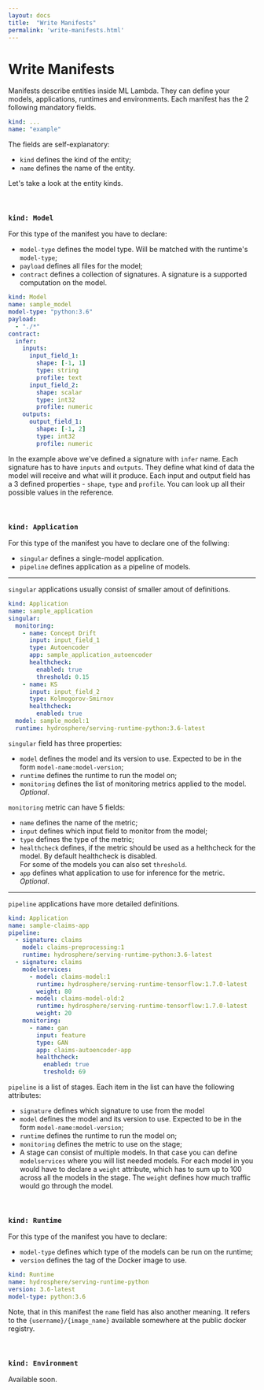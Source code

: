 ```yaml
---
layout: docs
title:  "Write Manifests"
permalink: 'write-manifests.html'
---
```


# Write Manifests

Manifests describe entities inside ML Lambda. They can define your models, applications, runtimes and environments. Each manifest has the 2 following mandatory fields. 

```yaml
kind: ...
name: "example"
```

The fields are self-explanatory: 

- `kind` defines the kind of the entity;
- `name` defines the name of the entity.

Let's take a look at the entity kinds. 

<br> 

### `kind: Model`

For this type of the manifest you have to declare:

- `model-type` defines the model type. Will be matched with the runtime's `model-type`;
- `payload` defines all files for the model;
- `contract` defines a collection of signatures. A signature is a supported computation on the model.

```yaml
kind: Model
name: sample_model
model-type: "python:3.6"
payload: 
  - "./*"
contract:
  infer:
    inputs:
      input_field_1:
        shape: [-1, 1]
        type: string
        profile: text
      input_field_2:
        shape: scalar
        type: int32
        profile: numeric
    outputs: 
      output_field_1:
        shape: [-1, 2]
        type: int32 
        profile: numeric
```

In the example above we've defined a signature with `infer` name. Each signature has to have `inputs` and `outputs`. They define what kind of data the model will receive and what will it produce. Each input and output field has a 3 defined properties - `shape`, `type` and `profile`. You can look up all their possible values in the reference. 

<br>

### `kind: Application`

For this type of the manifest you have to declare one of the follwing:

- `singular` defines a single-model application. 
- `pipeline` defines application as a pipeline of models.  

<hr>

`singular` applications usually consist of smaller amout of definitions. 

```yaml
kind: Application
name: sample_application
singular:
  monitoring:
    - name: Concept Drift
      input: input_field_1
      type: Autoencoder
      app: sample_application_autoencoder
      healthcheck:
        enabled: true
        threshold: 0.15
    - name: KS
      input: input_field_2
      type: Kolmogorov-Smirnov
      healthcheck:
        enabled: true
  model: sample_model:1
  runtime: hydrosphere/serving-runtime-python:3.6-latest
```

`singular` field has three properties:
- `model` defines the model and its version to use. Expected to be in the form `model-name:model-version`;
- `runtime` defines the runtime to run the model on;
- `monitoring` defines the list of monitoring metrics applied to the model. _Optional_.

`monitoring` metric can have 5 fields: 
- `name` defines the name of the metric;
- `input` defines which input field to monitor from the model;
- `type` defines the type of the metric;
- `healthcheck` defines, if the metric should be used as a helthcheck for the model. By default healthcheck is disabled.<br>For some of the models you can also set `threshold`. 
- `app` defines what application to use for inference for the metric. _Optional_.

<hr>

`pipeline` applications have more detailed definitions.

```yaml
kind: Application
name: sample-claims-app
pipeline:
  - signature: claims
    model: claims-preprocessing:1
    runtime: hydrosphere/serving-runtime-python:3.6-latest
  - signature: claims
    modelservices:
      - model: claims-model:1
        runtime: hydrosphere/serving-runtime-tensorflow:1.7.0-latest
        weight: 80
      - model: claims-model-old:2
        runtime: hydrosphere/serving-runtime-tensorflow:1.7.0-latest
        weight: 20
    monitoring:
      - name: gan
        input: feature
        type: GAN
        app: claims-autoencoder-app
        healthcheck:
          enabled: true
          treshold: 69
```

`pipeline` is a list of stages. Each item in the list can have the following attributes:
- `signature` defines which signature to use from the model
- `model` defines the model and its version to use. Expected to be in the form `model-name:model-version`;
- `runtime` defines the runtime to run the model on;
- `monitoring` defines the metric to use on the stage;
- A stage can consist of multiple models. In that case you can define `modelservices` where you will list needed models. For each model in you would have to declare a `weight` attribute, which has to sum up to 100 across all the models in the stage. The `weight` defines how much traffic would go through the model.

<br>

### `kind: Runtime`

For this type of the manifest you have to declare:

- `model-type` defines which type of the models can be run on the runtime;
- `version` defines the tag of the Docker image to use.

```yaml
kind: Runtime
name: hydrosphere/serving-runtime-python
version: 3.6-latest
model-type: python:3.6
```

Note, that in this manifest the `name` field has also another meaning. It refers to the `{username}/{image_name}` available somewhere at the public docker registry. 

<br>

### `kind: Environment`

Available soon. 
